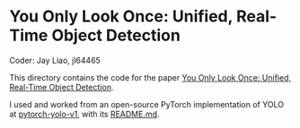 # You Only Look Once: Unified, Real-Time Object Detection

Coder: Jay Liao, jl64465

This directory contains the code for the paper [You Only Look Once: Unified, Real-Time Object Detection](https://arxiv.org/abs/1506.02640).

I used and worked from an open-source PyTorch implementation of YOLO at [pytorch-yolo-v1](https://github.com/zzzheng/pytorch-yolo-v1), with its [README.md](README_yolo.md).
